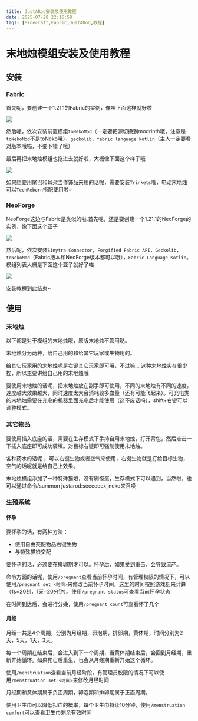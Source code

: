 ```yaml
---
title: JustARod安装及使用教程
date: 2025-07-28 22:16:58
tags: [Minecraft,Fabric,JustARod,教程]
---
```

# 末地烛模组安装及使用教程

## 安装

### Fabric

首先呢，要创建一个1.21.1的Fabric的实例，像咱下面这样就好啦

![](assets/images/mc/justarod-usage/0.png)

然后呢，依次安装前置模组`toNekoMod`（一定要把源切换到modrinth哦，注意是`toNekoMod`不是toNeko哦），`geckolib`，`fabric language kotlin`（主人一定要看对版本哦喵，不要下错了哦）

最后再把末地烛模组也拖进去就好啦，大概像下面这个样子哦

![](assets/images/mc/justarod-usage/1.png)

如果想要用尾巴和耳朵当作饰品来用的话呢，需要安装`Trinkets`哦，电动末地烛可以`TechReborn`搭配使用啦~

### NeoForge

NeoForge这边与Fabric是类似的啦.首先呢，还是要创建一个1.21.1的NeoForge的实例，像下面这个亚子

![](assets/images/mc/justarod-usage/2.png)

然后呢，依次安装`Sinytra Connector`，`Forgified Fabric API`，`Geckolib`，`toNekoMod`（Fabric版本和NeoForge版本都可以哦），`Fabric Language Kotlin`。模组列表大概是下面这个亚子就好了喵

![](assets/images/mc/justarod-usage/3.png)

安装教程到此结束~

## 使用

### 末地烛
以下都是对于模组的末地烛哦，原版末地烛不管用哒。

末地烛分为两种，给自己用的和给其它玩家或生物用的。

给其它玩家用的末地烛呢是右键其它玩家即可哦，不过嘛… 这种末地烛实在很少捏，所以主要讲给自己用的末地烛哦

要使用末地烛的话呢，把末地烛放在副手即可使用，不同的末地烛有不同的速度，速度越大效果越大，同时速度太大会消耗较多血量（还有可能飞起来）。可充电类的末地烛需要在充电的机器里面充电后才能使用（这不废话吗），shift+右键可以调整模式。

### 其它物品
要使用插入底座的话，需要在生存模式下手持自用末地烛，打开背包，然后点击一下插入底座即可成功装填。对目标右键即可强制使用末地烛。

各种药水的话呢 ，可以右键生物或者空气来使用，右键生物就是打给目标生物，空气的话呢就是给自己上效果。

末地烛模组添加了一种特殊猫娘，没有刷怪蛋，生存模式下可以遇到，当然啦，也可以通过命令/summon justarod:seeeeeex_neko来召唤

### 生殖系统

#### 怀孕
要怀孕的话，有两种方法：
- 使用自由交配物品右键生物
- 与特殊猫娘交配

要怀孕的话，必须要在排卵期才可以。怀孕后，如果受到重击，会导致流产。

命令方面的话呢，使用`/pregnant`查看当前怀孕时间，有管理权限的情况下，可以使用`/pregnant set <时间>`来修改当前怀孕时间，这里的时间按照游戏刻来计算（1s=20刻，1天=20分钟）。使用`/pregnant status`可查看当前怀孕状态

在时间到达后，会进行分娩，使用`/pregnant count`可查看怀了几个

#### 月经
月经一共是4个周期，分别为月经期，卵泡期，排卵期，黄体期，时间分别为2天，5天，1天，3天。

每一个周期在结束后，会进入到下一个周期，当黄体期结束后，会回到月经期，重新开始循环。如果死亡后重生，也会从月经期重新开始这个循环。

使用`/menstruation`查看当前月经阶段，有管理员权限的情况下可以使用`/menstruation set <时间>`来修改月经时间

月经期和黄体期属于负面周期，卵泡期和排卵期属于正面周期。

使用卫生巾可以降低扣血的概率，每个卫生巾持续10分钟，使用`/menstruation comfort`可以查看卫生巾剩余有效时间
